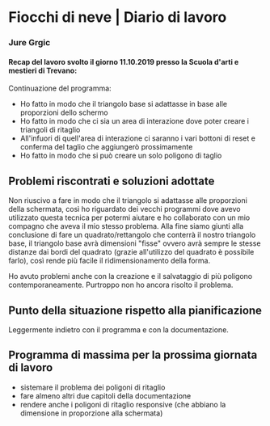 
# Fiocchi di neve | Diario di lavoro
### Jure Grgic

#### Recap del lavoro svolto il giorno 11.10.2019 presso la Scuola d'arti e mestieri di Trevano:
Continuazione del programma:
  - Ho fatto in modo che il triangolo base si adattasse in base alle proporzioni dello schermo
  - Ho fatto in modo che ci sia un area di interazione dove poter creare i triangoli di ritaglio
  - All'infuori di quell'area di interazione ci saranno i vari bottoni di reset e conferma del taglio che aggiungerò prossimamente
  - Ho fatto in modo che si può creare un solo poligono di taglio

##  Problemi riscontrati e soluzioni adottate
Non riuscivo a fare in modo che il triangolo si adattasse alle proporzioni della schermata, così ho riguardato dei vecchi programmi
dove avevo utilizzato questa tecnica per potermi aiutare e ho collaborato con un mio compagno che aveva il mio stesso problema.
Alla fine siamo giunti alla conclusione di fare un quadrato/rettangolo che conterrà il nostro triangolo base, il triangolo base avrà
dimensioni "fisse" ovvero avrà sempre le stesse distanze dai bordi del quadrato (grazie all'utilizzo del quadrato è possibile farlo), 
così rende più facile il ridimensionamento della forma.

Ho avuto problemi anche con la creazione e il salvataggio di più poligono contemporaneamente. Purtroppo non ho ancora risolto il problema.

##  Punto della situazione rispetto alla pianificazione
Leggermente indietro con il programma e con la documentazione.

## Programma di massima per la prossima giornata di lavoro
  - sistemare il problema dei poligoni di ritaglio
  - fare almeno altri due capitoli della documentazione
  - rendere anche i poligoni di ritaglio responsive (che abbiano la dimensione in proporzione alla schermata)
